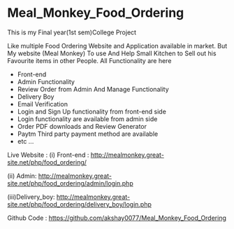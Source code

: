 # Meal_Monkey_Food_Ordering
This is my Final year(1st sem)College Project

Like multiple Food Ordering Website and Application available in market.
But My website (Meal Monkey) To use And Help Small Kitchen to Sell out his Favourite items in other People.
All Functionality are here 

- Front-end
- Admin Functionality
- Review Order from Admin And Manage Functionality
- Delivery Boy
- Email Verification 
- Login and Sign Up functionality from front-end side
- Login functionality are available from admin side
- Order PDF downloads and Review Generator
- Paytm Third party payment method are available 
- etc ...



Live Website : 
  (i)  Front-end : http://mealmonkey.great-site.net/php/food_ordering/
  
  (ii) Admin: http://mealmonkey.great-site.net/php/food_ordering/admin/login.php
  
  (iii)Delivery_boy: http://mealmonkey.great-site.net/php/food_ordering/delivery_boy/login.php
  
Github Code : https://github.com/akshay0077/Meal_Monkey_Food_Ordering

